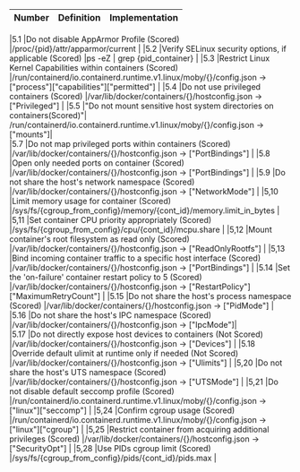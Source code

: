 | Number | Definition | Implementation
| ------------- | ------------- | ------------- |

|5.1		|Do not disable AppArmor Profile (Scored)	|\/proc\/\{pid\}\/attr\/apparmor\/current	|
|5.2		|Verify SELinux security options, if applicable (Scored)	|ps -eZ &#124; grep {pid_container}	|
|5.3		|Restrict Linux Kernel Capabilities within containers (Scored)	|/run/containerd/io.containerd.runtime.v1.linux/moby/{}/config.json -> ["process"]["capabilities"]["permitted"]	|
|5.4		|Do not use privileged containers (Scored)	|/var/lib/docker/containers/{}/hostconfig.json -> ["Privileged"]	|
|5.5		|"Do not mount sensitive host system directories on containers(Scored)"|	/run/containerd/io.containerd.runtime.v1.linux/moby/{}/config.json -> ["mounts"]|	
|5.7		|Do not map privileged ports within containers (Scored)	|/var/lib/docker/containers/{}/hostconfig.json -> ["PortBindings"]	|
|5.8		|Open only needed ports on container (Scored)	|/var/lib/docker/containers/{}/hostconfig.json -> ["PortBindings"]	|
|5.9		|Do not share the host's network namespace (Scored)	|/var/lib/docker/containers/{}/hostconfig.json -> ["NetworkMode"]	|
|5,10	|Limit memory usage for container (Scored)	|/sys/fs/{cgroup_from_config}/memory/{cont_id}/memory.limit_in_bytes	|
|5,11	|Set container CPU priority appropriately (Scored)	|/sys/fs/{cgroup_from_config}/cpu/{cont_id}/mcpu.share	|
|5,12	|Mount container's root filesystem as read only (Scored)	|/var/lib/docker/containers/{}/hostconfig.json -> ["ReadOnlyRootfs"]	|
|5,13	|Bind incoming container traffic to a specific host interface (Scored)	|/var/lib/docker/containers/{}/hostconfig.json -> ["PortBindings"]	|
|5.14	|Set the 'on-failure' container restart policy to 5 (Scored)	|/var/lib/docker/containers/{}/hostconfig.json -> ["RestartPolicy"]["MaximumRetryCount"]	|
|5.15	|Do not share the host's process namespace (Scored)	|/var/lib/docker/containers/{}/hostconfig.json -> ["PidMode"]	|
|5.16	|Do not share the host's IPC namespace (Scored)	|/var/lib/docker/containers/{}/hostconfig.json -> ["IpcMode"]|	
|5.17	|Do not directly expose host devices to containers (Not Scored)	|/var/lib/docker/containers/{}/hostconfig.json -> ["Devices"]	|
|5.18	|Override default ulimit at runtime only if needed (Not Scored)	|/var/lib/docker/containers/{}/hostconfig.json -> ["Ulimits"]	|
|5,20	|Do not share the host's UTS namespace (Scored)	|/var/lib/docker/containers/{}/hostconfig.json -> ["UTSMode"]	|
|5,21	|Do not disable default seccomp profile (Scored)	|/run/containerd/io.containerd.runtime.v1.linux/moby/{}/config.json -> ["linux"]["seccomp"]	|
|5,24	|Confirm cgroup usage (Scored)	|/run/containerd/io.containerd.runtime.v1.linux/moby/{}/config.json -> ["linux"]["cgroup"]	|
|5,25	|Restrict container from acquiring additional privileges (Scored)	|/var/lib/docker/containers/{}/hostconfig.json -> ["SecurityOpt"]	|
|5,28	|Use PIDs cgroup limit (Scored)	|/sys/fs/{cgroup_from_config}/pids/{cont_id}/pids.max	|
